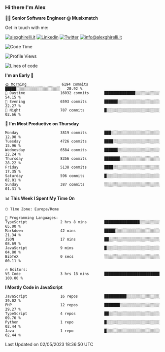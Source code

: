 ### Hi there I'm Alex

👨‍💻 __Senior Software Engineer @ Musixmatch__

Get in touch with me:

[![alexghirelli.it](https://img.shields.io/static/v1?label=alexghirelli.it&message=%20&color=red&logo=&style=flat-square&logoColor=white)](https://www.alexghirelli.it/)
[![Linkedin](https://img.shields.io/static/v1?label=Linkedin&message=%20&color=blue&logo=Linkedin&style=flat-square&logoColor=white)](https://linkedin.com/in/alexghirelli)
[![Twitter](https://img.shields.io/static/v1?label=Twitter&message=%20&color=blue&logo=Twitter&style=flat-square&logoColor=white)](https://twitter.com/alexGhirelli)
[![info@alexghirelli.it](https://img.shields.io/static/v1?label=info@alexghirelli.it&message=%20&color=red&logo=gmail&style=flat-square&logoColor=white)](mailto:info@alexghirelli.it)

<!--START_SECTION:waka-->
![Code Time](http://img.shields.io/badge/Code%20Time-7%2C444%20hrs%2020%20mins-blue)

![Profile Views](http://img.shields.io/badge/Profile%20Views-0-blue)

![Lines of code](https://img.shields.io/badge/From%20Hello%20World%20I%27ve%20Written-39.9%20million%20lines%20of%20code-blue)

**I'm an Early 🐤** 

```text
🌞 Morning                6194 commits        █████░░░░░░░░░░░░░░░░░░░░   20.92 % 
🌆 Daytime                16032 commits       ██████████████░░░░░░░░░░░   54.15 % 
🌃 Evening                6593 commits        ██████░░░░░░░░░░░░░░░░░░░   22.27 % 
🌙 Night                  787 commits         █░░░░░░░░░░░░░░░░░░░░░░░░   02.66 % 
```
📅 **I'm Most Productive on Thursday** 

```text
Monday                   3819 commits        ███░░░░░░░░░░░░░░░░░░░░░░   12.90 % 
Tuesday                  4726 commits        ████░░░░░░░░░░░░░░░░░░░░░   15.96 % 
Wednesday                6584 commits        ██████░░░░░░░░░░░░░░░░░░░   22.24 % 
Thursday                 8356 commits        ███████░░░░░░░░░░░░░░░░░░   28.22 % 
Friday                   5138 commits        ████░░░░░░░░░░░░░░░░░░░░░   17.35 % 
Saturday                 596 commits         █░░░░░░░░░░░░░░░░░░░░░░░░   02.01 % 
Sunday                   387 commits         ░░░░░░░░░░░░░░░░░░░░░░░░░   01.31 % 
```


📊 **This Week I Spent My Time On** 

```text
🕑︎ Time Zone: Europe/Rome

💬 Programming Languages: 
TypeScript               2 hrs 8 mins        ████████████████░░░░░░░░░   65.00 % 
Markdown                 42 mins             █████░░░░░░░░░░░░░░░░░░░░   21.34 % 
JSON                     17 mins             ██░░░░░░░░░░░░░░░░░░░░░░░   08.69 % 
JavaScript               9 mins              █░░░░░░░░░░░░░░░░░░░░░░░░   04.80 % 
BibTeX                   0 secs              ░░░░░░░░░░░░░░░░░░░░░░░░░   00.11 % 

🔥 Editors: 
VS Code                  3 hrs 18 mins       █████████████████████████   100.00 % 
```

**I Mostly Code in JavaScript** 

```text
JavaScript               16 repos            ██████████░░░░░░░░░░░░░░░   39.02 % 
PHP                      12 repos            ███████░░░░░░░░░░░░░░░░░░   29.27 % 
TypeScript               4 repos             ██░░░░░░░░░░░░░░░░░░░░░░░   09.76 % 
Python                   1 repo              █░░░░░░░░░░░░░░░░░░░░░░░░   02.44 % 
Java                     1 repo              █░░░░░░░░░░░░░░░░░░░░░░░░   02.44 % 
```




 Last Updated on 02/05/2023 18:36:50 UTC
<!--END_SECTION:waka-->
